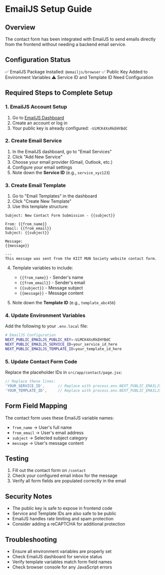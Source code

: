 # EmailJS Setup Guide

## Overview
The contact form has been integrated with EmailJS to send emails directly from the frontend without needing a backend email service.

## Configuration Status
✅ EmailJS Package Installed: `@emailjs/browser`
✅ Public Key Added to Environment Variables
⚠️ Service ID and Template ID Need Configuration

## Required Steps to Complete Setup

### 1. EmailJS Account Setup
1. Go to [EmailJS Dashboard](https://dashboard.emailjs.com/)
2. Create an account or log in
3. Your public key is already configured: `-UiMCK4XsRkEHYBdC`

### 2. Create Email Service
1. In the EmailJS dashboard, go to "Email Services"
2. Click "Add New Service"
3. Choose your email provider (Gmail, Outlook, etc.)
4. Configure your email settings
5. Note down the **Service ID** (e.g., `service_xyz123`)

### 3. Create Email Template
1. Go to "Email Templates" in the dashboard
2. Click "Create New Template"
3. Use this template structure:

```
Subject: New Contact Form Submission - {{subject}}

From: {{from_name}}
Email: {{from_email}}
Subject: {{subject}}

Message:
{{message}}

---
This message was sent from the KIIT MUN Society website contact form.
```

4. Template variables to include:
   - `{{from_name}}` - Sender's name
   - `{{from_email}}` - Sender's email
   - `{{subject}}` - Message subject
   - `{{message}}` - Message content

5. Note down the **Template ID** (e.g., `template_abc456`)

### 4. Update Environment Variables
Add the following to your `.env.local` file:

```bash
# EmailJS Configuration
NEXT_PUBLIC_EMAILJS_PUBLIC_KEY=-UiMCK4XsRkEHYBdC
NEXT_PUBLIC_EMAILJS_SERVICE_ID=your_service_id_here
NEXT_PUBLIC_EMAILJS_TEMPLATE_ID=your_template_id_here
```

### 5. Update Contact Form Code
Replace the placeholder IDs in `src/app/contact/page.jsx`:

```javascript
// Replace these lines:
'YOUR_SERVICE_ID',      // Replace with process.env.NEXT_PUBLIC_EMAILJS_SERVICE_ID
'YOUR_TEMPLATE_ID',     // Replace with process.env.NEXT_PUBLIC_EMAILJS_TEMPLATE_ID
```

## Form Field Mapping
The contact form uses these EmailJS variable names:
- `from_name` → User's full name
- `from_email` → User's email address
- `subject` → Selected subject category
- `message` → User's message content

## Testing
1. Fill out the contact form on `/contact`
2. Check your configured email inbox for the message
3. Verify all form fields are populated correctly in the email

## Security Notes
- The public key is safe to expose in frontend code
- Service and Template IDs are also safe to be public
- EmailJS handles rate limiting and spam protection
- Consider adding a reCAPTCHA for additional protection

## Troubleshooting
- Ensure all environment variables are properly set
- Check EmailJS dashboard for service status
- Verify template variables match form field names
- Check browser console for any JavaScript errors
